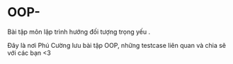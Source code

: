 # OOP-
Bài tập môn lập trình hướng đối tượng trọng yếu .

Đây là nơi Phú Cường lưu bài tập OOP, những testcase liên quan và chia sẽ với các bạn <3  
